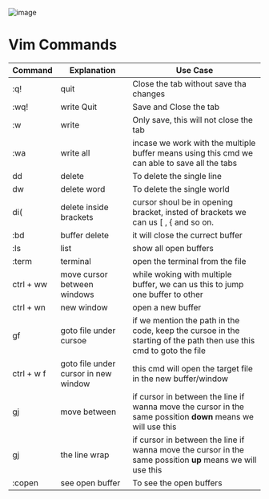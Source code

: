 ![image](https://github.com/user-attachments/assets/6e9cea31-db28-4910-8d1b-e76b4b84daf1)




# Vim Commands

| Command | Explanation | Use Case |
| --------|-------------|----------|
| :q!| quit | Close the tab without save tha changes |
| :wq! | write Quit | Save and Close the tab |
| :w | write | Only save, this will not close the tab|
| :wa | write all | incase we work with the multiple buffer means using this cmd we can able to save all the tabs |
| dd | delete  | To delete the single line |
| dw | delete word | To delete the single world |
| di( | delete inside brackets | cursor shoul be in opening bracket, insted of brackets we can us [ , { and so on.|
| :bd | buffer delete | it will close the currect buffer |
| :ls | list | show all open buffers |
| :term | terminal | open the terminal from the file |
| ctrl + ww | move cursor between windows | while woking with multiple buffer, we can us this to jump one buffer to other |
| ctrl + wn | new window | open a new buffer |
| gf | goto file under cursoe | if we mention the path in the code, keep the cursoe in the starting of the path then use this cmd to goto the file |
| ctrl + w f | goto file under cursor in new window | this cmd will open the target file in the new buffer/window |
| gj | move between | if cursor in between the line if wanna move the cursor in the same possition **down** means we will use this |
| gj | the line wrap | if cursor in between the line if wanna move the cursor in the same possition **up** means we will use this |
| :copen | see open buffer | To see the open buffers |




